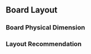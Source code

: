 ## Board Layout

### Board Physical Dimension

<rk-img
  src="/assets/images/datasheet/rak811/board-layout/ksglqsrthvgpykwcugzy.jpg"
  width="60%"
  figure-number="5"
  caption="RAK811 Physical Dimension"
/>

### Layout Recommendation

<rk-img
  src="/assets/images/datasheet/rak811/board-layout/u4axv5szljjuw195olgx.jpg"
  width="60%"
  figure-number="6"
  caption="RAK811 Layout"
/>
